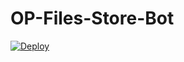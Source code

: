 # OP-Files-Store-Bot


[![Deploy](https://www.herokucdn.com/deploy/button.svg)](https://heroku.com/deploy?template=https://github.com/Ain001/OP-Files-Store-Bot)
